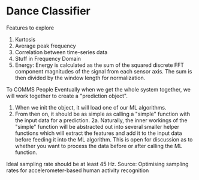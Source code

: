 # Dance Classifier

Features to explore

1. Kurtosis
2. Average peak frequency
3. Correlation between time-series data
4. Stuff in Frequency Domain
5. Energy: Energy is calculated as the sum of the squared discrete FFT component magnitudes of the signal from each sensor axis. The sum is then divided by the window length for normalization.


To COMMS People
Eventually when we get the whole system together, we will work together to create a "prediction object".
1. When we init the object, it will load one of our ML algorithms.
2. From then on, it should be as simple as calling a "simple" function with the input data for a prediction. 
2a. Naturally, the inner workings of the "simple" function will be abstracted out into several smaller helper functions which will extract the features and add it to the input data before feeding it into the ML algorithm. This is open for discussion as to whether you want to process the data before or after calling the ML function.

Ideal sampling rate should be at least 45 Hz. Source: Optimising sampling rates for accelerometer-based human activity recognition